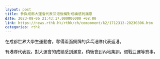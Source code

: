 ```yaml
---
layout: post
title: 參與成都大運會代表回港後稱對成績感到滿意
date: 2023-08-06 21:43:17.000000000 +08:00
link: https://news.rthk.hk/rthk/ch/component/k2/1712313-20230806.htm
categories: rthk
---
```


在成都世界大學生運動會，奪得兩面銅牌的乒乓港隊代表返港。

有港隊代表說，對大運會的成績感到滿意，稍後會到內地集訓，備戰亞運等賽事。

